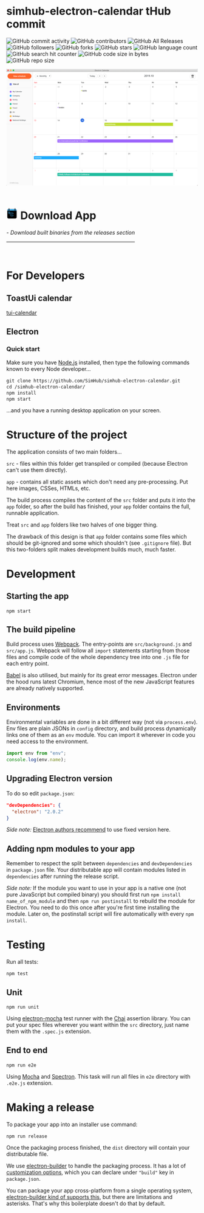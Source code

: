 # simhub-electron-calendar tHub commit  

![GitHub commit
activity](https://img.shields.io/github/commit-activity/m/simhub/simhub-electron-calendar?style=for-the-badge)
![GitHub
contributors](https://img.shields.io/github/contributors/simhub/simhub-electron-calendar?style=for-the-badge)
![GitHub All Releases](https://img.shields.io/github/downloads/simhub/simhub-electron-calendar/total?style=for-the-badge)
![GitHub followers](https://img.shields.io/github/followers/simhub?style=for-the-badge)
![GitHub forks](https://img.shields.io/github/forks/simhub/simhub-electron-calendar?style=for-the-badge)
![GitHub stars](https://img.shields.io/github/stars/simhub/simhub-electron-calendar?style=for-the-badge)
![GitHub language count](https://img.shields.io/github/languages/count/simhub/simhub-electron-calendar?style=for-the-badge)
![GitHub search hit counter](https://img.shields.io/github/search/simhub/simhub-electron-calendar/goto?style=for-the-badge)
![GitHub code size in bytes](https://img.shields.io/github/languages/code-size/simhub/simhub-electron-calendar?style=for-the-badge)
![GitHub repo size](https://img.shields.io/github/repo-size/simhub/simhub-electron-calendar?style=for-the-badge)



 <img src="./src/images/calendar.png" alt="electron-calendar"/>  

<br>
<br>

 # <img src="./resources/icons/512x512.png" alt="electron-calendar" width="30"/>  Download App 


 <a href="https://github.com/SimHub/simhub-electron-calendar/releases"
 al="app"><em style="vertical-align: 18px;"> - Download built
 binaries from the releases section</em> </a> 

<br>

# For Developers  

## ToastUi calendar 

<a href="https://github.com/nhn/tui.calendar">tui-calendar</a> 

## Electron  

### Quick start

Make sure you have [Node.js](https://nodejs.org) installed, then type the following commands known to every Node developer...
```
git clone https://github.com/SimHub/simhub-electron-calendar.git
cd /simhub-electron-calendar/
npm install
npm start
```
...and you have a running desktop application on your screen.

# Structure of the project

The application consists of two main folders...

`src` - files within this folder get transpiled or compiled (because Electron can't use them directly).

`app` - contains all static assets which don't need any pre-processing. Put here images, CSSes, HTMLs, etc.

The build process compiles the content of the `src` folder and puts it into the `app` folder, so after the build has finished, your `app` folder contains the full, runnable application.

Treat `src` and `app` folders like two halves of one bigger thing.

The drawback of this design is that `app` folder contains some files which should be git-ignored and some which shouldn't (see `.gitignore` file). But this two-folders split makes development builds much, much faster.

# Development

## Starting the app

```
npm start
```

## The build pipeline

Build process uses [Webpack](https://webpack.js.org/). The entry-points are `src/background.js` and `src/app.js`. Webpack will follow all `import` statements starting from those files and compile code of the whole dependency tree into one `.js` file for each entry point.

[Babel](http://babeljs.io/) is also utilised, but mainly for its great error messages. Electron under the hood runs latest Chromium, hence most of the new JavaScript features are already natively supported.

## Environments

Environmental variables are done in a bit different way (not via `process.env`). Env files are plain JSONs in `config` directory, and build process dynamically links one of them as an `env` module. You can import it wherever in code you need access to the environment.
```js
import env from "env";
console.log(env.name);
```

## Upgrading Electron version

To do so edit `package.json`:
```json
"devDependencies": {
  "electron": "2.0.2"
}
```
*Side note:* [Electron authors recommend](http://electron.atom.io/docs/tutorial/electron-versioning/) to use fixed version here.

## Adding npm modules to your app

Remember to respect the split between `dependencies` and `devDependencies` in `package.json` file. Your distributable app will contain modules listed in `dependencies` after running the release script.

*Side note:* If the module you want to use in your app is a native one (not pure JavaScript but compiled binary) you should first  run `npm install name_of_npm_module` and then `npm run postinstall` to rebuild the module for Electron. You need to do this once after you're first time installing the module. Later on, the postinstall script will fire automatically with every `npm install`.

# Testing

Run all tests:
```
npm test
```

## Unit

```
npm run unit
```
Using [electron-mocha](https://github.com/jprichardson/electron-mocha) test runner with the [Chai](http://chaijs.com/api/assert/) assertion library. You can put your spec files wherever you want within the `src` directory, just name them with the `.spec.js` extension.

## End to end

```
npm run e2e
```
Using [Mocha](https://mochajs.org/) and [Spectron](http://electron.atom.io/spectron/). This task will run all files in `e2e` directory with `.e2e.js` extension.

# Making a release

To package your app into an installer use command:
```
npm run release
```

Once the packaging process finished, the `dist` directory will contain your distributable file.

We use [electron-builder](https://github.com/electron-userland/electron-builder) to handle the packaging process. It has a lot of [customization options](https://www.electron.build/configuration/configuration), which you can declare under `"build"` key in `package.json`.

You can package your app cross-platform from a single operating system, [electron-builder kind of supports this](https://www.electron.build/multi-platform-build), but there are limitations and asterisks. That's why this boilerplate doesn't do that by default.
